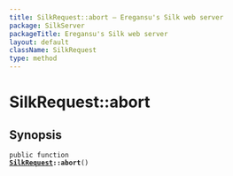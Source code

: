 ```yaml
---
title: SilkRequest::abort — Eregansu's Silk web server
package: SilkServer
packageTitle: Eregansu's Silk web server
layout: default
className: SilkRequest
type: method
---
```


# SilkRequest::abort

## Synopsis

<code>public function <b><a href="SilkRequest">SilkRequest</a>::abort</b>()</code>

